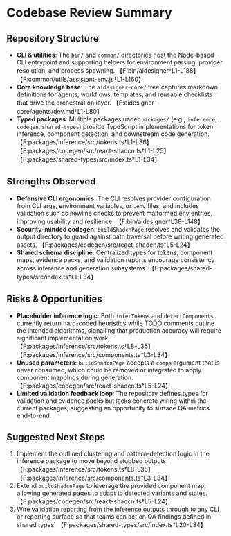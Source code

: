 # Codebase Review Summary

## Repository Structure

- **CLI & utilities**: The `bin/` and `common/` directories host the Node-based CLI entrypoint and supporting helpers for environment parsing, provider resolution, and process spawning. 【F:bin/aidesigner†L1-L188】【F:common/utils/assistant-env.js†L1-L160】
- **Core knowledge base**: The `aidesigner-core/` tree captures markdown definitions for agents, workflows, templates, and reusable checklists that drive the orchestration layer. 【F:aidesigner-core/agents/dev.md†L1-L80】
- **Typed packages**: Multiple packages under `packages/` (e.g., `inference`, `codegen`, `shared-types`) provide TypeScript implementations for token inference, component detection, and downstream code generation. 【F:packages/inference/src/tokens.ts†L1-L36】【F:packages/codegen/src/react-shadcn.ts†L1-L25】【F:packages/shared-types/src/index.ts†L1-L34】

## Strengths Observed

- **Defensive CLI ergonomics**: The CLI resolves provider configuration from CLI args, environment variables, or `.env` files, and includes validation such as newline checks to prevent malformed env entries, improving usability and resilience. 【F:bin/aidesigner†L38-L148】
- **Security-minded codegen**: `buildShadcnPage` resolves and validates the output directory to guard against path traversal before writing generated assets. 【F:packages/codegen/src/react-shadcn.ts†L5-L24】
- **Shared schema discipline**: Centralized types for tokens, component maps, evidence packs, and validation reports encourage consistency across inference and generation subsystems. 【F:packages/shared-types/src/index.ts†L1-L34】

## Risks & Opportunities

- **Placeholder inference logic**: Both `inferTokens` and `detectComponents` currently return hard-coded heuristics while TODO comments outline the intended algorithms, signalling that production accuracy will require significant implementation work. 【F:packages/inference/src/tokens.ts†L8-L35】【F:packages/inference/src/components.ts†L3-L34】
- **Unused parameters**: `buildShadcnPage` accepts a `comps` argument that is never consumed, which could be removed or integrated to apply component mappings during generation. 【F:packages/codegen/src/react-shadcn.ts†L5-L24】
- **Limited validation feedback loop**: The repository defines types for validation and evidence packs but lacks concrete wiring within the current packages, suggesting an opportunity to surface QA metrics end-to-end.

## Suggested Next Steps

1. Implement the outlined clustering and pattern-detection logic in the inference package to move beyond stubbed outputs. 【F:packages/inference/src/tokens.ts†L8-L35】【F:packages/inference/src/components.ts†L3-L34】
2. Extend `buildShadcnPage` to leverage the provided component map, allowing generated pages to adapt to detected variants and states. 【F:packages/codegen/src/react-shadcn.ts†L5-L24】
3. Wire validation reporting from the inference outputs through to any CLI or reporting surface so that teams can act on QA findings defined in shared types. 【F:packages/shared-types/src/index.ts†L20-L34】
